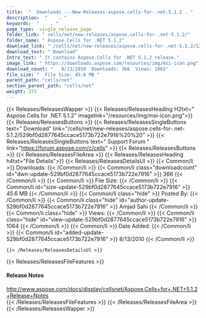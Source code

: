 ```yaml
---
title:  "  Downloads ---New-Releases-aspose.cells-for-.net-5.1.2 . " 
description:  "    . " 
keywords:  "    . " 
page_type:  single_release_page
folder_link: " cells/net/new-releases/aspose.cells-for-.net-5.1.2/"
folder_name: " Aspose.Cells for .NET 5.1.2"
download_link: " /cells/net/new-releases/aspose.cells-for-.net-5.1.2/529bf0d2877645ccace5173b722e7916"
download_text: " Download"
Intro_text: " It contains Aspose.Cells for .NET 5.1.2 release."
image_link: " https://downloads.aspose.com/resources/img/msi-icon.png"
download_count: "   8/13/2010  Downloads: 366  Views: 1063"
file_size: "  File Size: 45.6 MB "
parent_path: "cells/net"
section_parent_path: "cells/net"
weight: 273 
---
```


{{< Releases/ReleasesWapper >}}
  {{< Releases/ReleasesHeading H2txt=" Aspose.Cells for .NET 5.1.2" imagelink="/resources/img/msi-icon.png">}}
  {{< Releases/ReleasesButtons >}}
    {{< Releases/ReleasesSingleButtons text=" Download" link="/cells/net/new-releases/aspose.cells-for-.net-5.1.2/529bf0d2877645ccace5173b722e7916%20%20" >}}
    {{< Releases/ReleasesSingleButtons text=" Support Forum " link="https://forum.aspose.com/c/cells" >}}
  {{< Releases/ReleasesButtons >}}
  {{< Releases/ReleasesFileArea >}}
    {{< Releases/ReleasesHeading h4txt="File Details">}}
    {{< Releases/ReleasesDetailsUl >}}
            {{< Common/li  >}} Downloads: {{< /Common/li >}} 
      {{< Common/li class="downloadcount" id="dwn-update-529bf0d2877645ccace5173b722e7916" >}} 366 {{< /Common/li >}} 
      {{< Common/li  >}} File Size: {{< /Common/li >}} 
      {{< Common/li id="size-update-529bf0d2877645ccace5173b722e7916" >}} 45.6 MB {{< /Common/li >}} 
      {{< Common/li  class="hide" >}} Posted By: {{< /Common/li >}} 
      {{< Common/li class="hide" id="author-update-529bf0d2877645ccace5173b722e7916" >}} Amjad Sahi {{< /Common/li >}} 
      {{< Common/li class="hide"  >}} Views: {{< /Common/li >}} 
      {{< Common/li class="hide" id="view-update-529bf0d2877645ccace5173b722e7916" >}} 1064 {{< /Common/li >}} 
      {{< Common/li  >}} Date Added: {{< /Common/li >}} 
      {{< Common/li id="added-update-529bf0d2877645ccace5173b722e7916" >}} 8/13/2010 {{< /Common/li >}} 

    {{< /Releases/ReleasesDetailsUl >}}

  {{< Releases/ReleasesFileFeatures >}}
      <h4>Release Notes</h4><div><a href="http://www.aspose.com/docs/display/cellsnet/Aspose.Cells+for+.NET+5.1.2+Release+Notes">http://www.aspose.com/docs/display/cellsnet/Aspose.Cells+for+.NET+5.1.2+Release+Notes</a></div>
  {{< /Releases/ReleasesFileFeatures >}}
 {{< /Releases/ReleasesFileArea >}}
{{< /Releases/ReleasesWapper >}}


